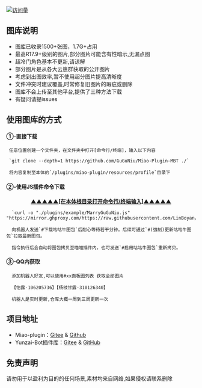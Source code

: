 
<p align="center">

  [![访问量](https://profile-counter.glitch.me/Miao-Plugin-MBT/count.svg)](https://github.com/GuGuNiu/Miao-Plugin-MBT)

</p>

## 图库说明
- 图库已收录1500+张图，1.7G+占用<br>
- 最高R17.9+级别的图片,部分图片可能含有性暗示,无漏点图<br>
- 超冷门角色基本不更新,请谅解<br>
- 部分图片是从各大云崽群获取的公开图片<br>
- 考虑到出图效率,暂不使用超分图片提高清晰度<br>
- 文件冲突时建议覆盖,时常修复旧图片的瑕疵或删除<br>
- 图库不会上传至其他平台,提供了三种方法下载<br>
- 有疑问请提issues<br>

## 使用图库的方式

#### ①-直接下载

     任意位置创建一个文件夹，在文件夹中打开[命令行/终端]，输入以下内容

     `git clone --depth=1 https://github.com/GuGuNiu/Miao-Plugin-MBT ./`

     将内容复制至本体的`/plugins/miao-plugin/resources/profile`目录下

#### ②-使用JS插件命令下载
  <p align="center"><b><ins>▲▲▲▲▲[在本体根目录打开命令行/终端输入]▲▲▲▲▲</ins></b></p>

      `curl -o "./plugins/example/MarryGuGuNiu.js" "https://mirror.ghproxy.com/https://raw.githubusercontent.com/LinBoyan/SomeJsforMiaoYunzai/main/MarryGuGuNiu.js"`

      向机器人发送`#下载咕咕牛图包`后耐心等待若干分钟。后续可通过`#(强制)更新咕咕牛图包`拉取最新图包。

      指令执行后会自动将图包拷贝至喵喵插件内，也可发送`#启用咕咕牛图包`重新拷贝。

#### ③-QQ内获取
      添加机器人好友,可以使用#xx面板图列表 获取全部图片
      
      【怡露-106205736】【杨枝甘露-310126340】 
      
      机器人是实时更新,仓库大概一周到三周更新一次 

## 项目地址
* Miao-plugin：[Gitee](https://gitee.com/yoimiya-kokomi/miao-plugin) & [Github](https://github.com/yoimiya-kokomi/miao-plugin)
* Yunzai-Bot插件库：[Gitee](https://gitee.com/Hikari666/Yunzai-Bot-plugins-index) & [GitHub](https://github.com/HiArcadia/Yunzai-Bot-plugins-index)

## 免责声明
请勿用于以盈利为目的的任何场景,素材均来自网络,如果侵权请联系删除

